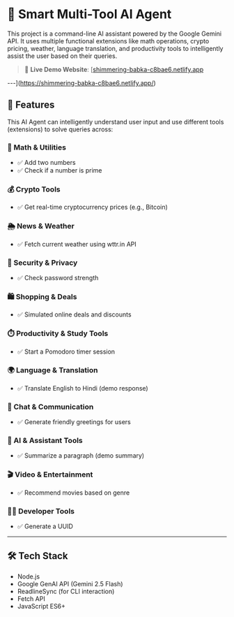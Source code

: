 # 🧠 Smart Multi-Tool AI Agent

This project is a command-line AI assistant powered by the Google Gemini API. It uses multiple functional extensions like math operations, crypto pricing, weather, language translation, and productivity tools to intelligently assist the user based on their queries.

> 🔗 **Live Demo Website**: [[shimmering-babka-c8bae6.netlify.app](https://shimmering-babka-c8bae6.netlify.app/)

---](https://shimmering-babka-c8bae6.netlify.app/)

## 🚀 Features

This AI Agent can intelligently understand user input and use different tools (extensions) to solve queries across:

### 🔢 Math & Utilities
- ✅ Add two numbers
- ✅ Check if a number is prime

### 💰 Crypto Tools
- ✅ Get real-time cryptocurrency prices (e.g., Bitcoin)

### 🌦️ News & Weather
- ✅ Fetch current weather using wttr.in API

### 🔐 Security & Privacy
- ✅ Check password strength

### 🛍️ Shopping & Deals
- ✅ Simulated online deals and discounts

### ⏱️ Productivity & Study Tools
- ✅ Start a Pomodoro timer session

### 🌍 Language & Translation
- ✅ Translate English to Hindi (demo response)

### 💬 Chat & Communication
- ✅ Generate friendly greetings for users

### 🤖 AI & Assistant Tools
- ✅ Summarize a paragraph (demo summary)

### 🎬 Video & Entertainment
- ✅ Recommend movies based on genre

### 👨‍💻 Developer Tools
- ✅ Generate a UUID

---

## 🛠️ Tech Stack

- Node.js
- Google GenAI API (Gemini 2.5 Flash)
- ReadlineSync (for CLI interaction)
- Fetch API
- JavaScript ES6+

